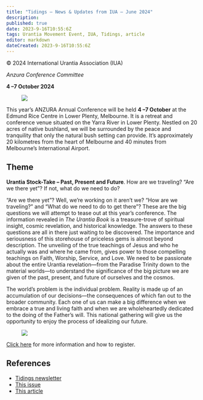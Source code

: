 ```yaml
---
title: "Tidings — News & Updates from IUA — June 2024"
description: 
published: true
date: 2023-9-16T10:55:6Z
tags: Urantia Movement Event, IUA, Tidings, article
editor: markdown
dateCreated: 2023-9-16T10:55:6Z
---
```


<p class="v-card v-sheet theme--light grey lighten-3 px-2">© 2024 International Urantia Association (IUA)</p>

_Anzura Conference Committee_

**4 –7 October 2024**

<figure id="Figure_1" class="image urantiapedia">
<img src="/image/article/IUA_Tidings/Building-3.jpg">
</figure>

This year’s ANZURA Annual Conference will be held **4 –7 October** at the Edmund Rice Centre in Lower Plenty, Melbourne. It is a retreat and conference venue situated on the Yarra River in Lower Plenty. Nestled on 20 acres of native bushland, we will be surrounded by the peace and tranquility that only the natural bush setting can provide. It’s approximately 20 kilometres from the heart of Melbourne and 40 minutes from Melbourne’s International Airport.

## Theme

**Urantia Stock-Take – Past, Present and Future**. How are we traveling? “Are we there yet”? If not, what do we need to do?

“Are we there yet”? Well, we’re working on it aren’t we? “How are we traveling?” and “What do we need to do to get there”? These are the big questions we will attempt to tease out at this year’s conference. The information revealed in _The Urantia Book_ is a treasure-trove of spiritual insight, cosmic revelation, and historical knowledge. The answers to these questions are all in there just waiting to be discovered. The importance and seriousness of this storehouse of priceless gems is almost beyond description. The unveiling of the true teachings of Jesus and who he actually was and where he came from, gives power to those compelling teachings on Faith, Worship, Service, and Love. We need to be passionate about the entire Urantia revelation—from the Paradise Trinity down to the material worlds—to understand the significance of the big picture we are given of the past, present, and future of ourselves and the cosmos.

The world’s problem is the individual problem. Reality is made up of an accumulation of our decisions—the consequences of which fan out to the broader community. Each one of us can make a big difference when we embrace a true and living faith and when we are wholeheartedly dedicated to the doing of the Father’s will. This national gathering will give us the opportunity to enjoy the process of idealizing our future.

<figure id="Figure_2" class="image urantiapedia">
<img src="/image/article/IUA_Tidings/Pond-and-Statues-570x239-1.jpg">
</figure>

[Click here](https://anzura.urantia-association.org/2023/12/10/2024-annual-conference-in-melbourne/) for more information and how to register.

## References

- [Tidings newsletter](https://urantia-association.org/about-tidings-newsletter/)
- [This issue](https://urantia-association.org/newsletter/tidings-june-2024/)
- [This article](https://urantia-association.org/anzura-conference-2024-melbourne)